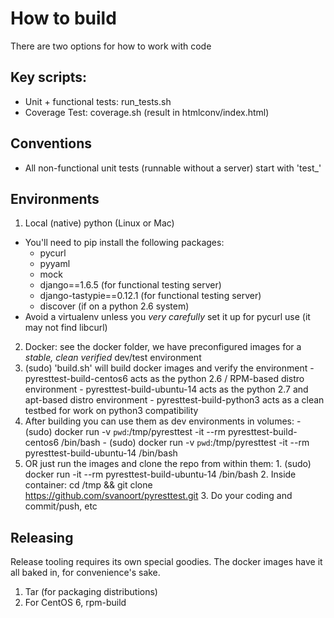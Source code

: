 # How to build

There are two options for how to work with code

## Key scripts:
- Unit + functional tests: run_tests.sh
- Coverage Test: coverage.sh (result in htmlconv/index.html)

## Conventions
- All non-functional unit tests (runnable without a server) start with 'test_'

## Environments
1. Local (native) python (Linux or Mac)
  - You'll need to pip install the following packages:
    + pycurl
    + pyyaml
    + mock
    + django==1.6.5 (for functional testing server)
    + django-tastypie==0.12.1 (for functional testing server)
    + discover (if on a python 2.6 system)
  - Avoid a virtualenv unless you *very carefully* set it up for pycurl use (it may not find libcurl)

2. Docker: see the docker folder, we have preconfigured images for a *stable, clean verified* dev/test environment 
  1. (sudo) 'build.sh' will build docker images and verify the environment
    - pyresttest-build-centos6 acts as the python 2.6 / RPM-based distro environment
    - pyresttest-build-ubuntu-14 acts as the python 2.7 and apt-based distro environment
    - pyresttest-build-python3 acts as a clean testbed for work on python3 compatibility
  2. After building you can use them as dev environments in volumes:
    - (sudo) docker run -v `pwd`:/tmp/pyresttest -it --rm pyresttest-build-centos6 /bin/bash
    - (sudo) docker run -v `pwd`:/tmp/pyresttest -it --rm pyresttest-build-ubuntu-14 /bin/bash
  3. OR just run the images and clone the repo from within them:
    1. (sudo) docker run -it --rm pyresttest-build-ubuntu-14 /bin/bash
    2. Inside container: cd /tmp && git clone https://github.com/svanoort/pyresttest.git
    3. Do your coding and commit/push, etc

## Releasing
Release tooling requires its own special goodies.  The docker images have it all baked in, for convenience's sake.

1. Tar (for packaging distributions)
2. For CentOS 6, rpm-build